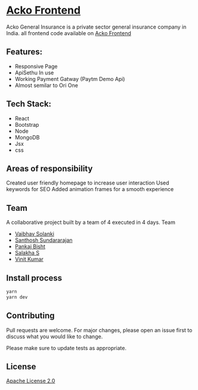 # [Acko Frontend](https://acko-three.vercel.app/)

Acko General Insurance is a private sector general insurance company in India.
all frontend code available on [Acko Frontend](https://github.com/pankajbisht03/Acko-Frontend/)

## Features:

- Responsive Page
- ApiSethu In use
- Working Payment Gatway (Paytm Demo Api)
- Almost semilar to Ori One

## Tech Stack:

- React
- Bootstrap
- Node
- MongoDB
- Jsx
- css

## Areas of responsibility

Created user friendly homepage to
increase user interaction
Used keywords for SEO
Added animation frames for a smooth
experience

## Team

A collaborative project built by a team of 4
executed in 4 days.
Team

- [Vaibhav Solanki](https://github.com/Vaibhav-Solanki)
- [Santhosh Sundararajan](https://github.com/Santhosh-user)
- [Pankaj Bisht](https://github.com/pankajbisht03)
- [Salakha S](https://github.com/salakhas)
- [Vinit Kumar](https://github.com)

## Install process

```bash
yarn
yarn dev
```

## Contributing

Pull requests are welcome. For major changes, please open an issue first to discuss what you would like to change.

Please make sure to update tests as appropriate.

## License

[Apache License 2.0](https://github.com/pankajbisht03/Acko-Frontend/blob/main/LICENSE)
